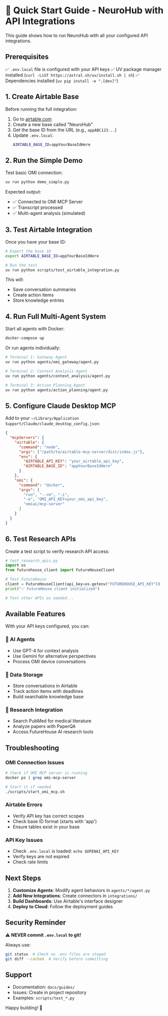 # 🚀 Quick Start Guide - NeuroHub with API Integrations

This guide shows how to run NeuroHub with all your configured API integrations.

## Prerequisites

✅ `.env.local` file is configured with your API keys
✅ UV package manager installed (`curl -LsSf https://astral.sh/uv/install.sh | sh`)
✅ Dependencies installed (`uv pip install -e ".[dev]"`)

## 1. Create Airtable Base

Before running the full integration:

1. Go to [airtable.com](https://airtable.com)
2. Create a new base called "NeuroHub"
3. Get the base ID from the URL (e.g., `appABC123...`)
4. Update `.env.local`:
   ```bash
   AIRTABLE_BASE_ID=appYourBaseIdHere
   ```

## 2. Run the Simple Demo

Test basic OMI connection:

```bash
uv run python demo_simple.py
```

Expected output:
- ✅ Connected to OMI MCP Server
- ✅ Transcript processed
- ✅ Multi-agent analysis (simulated)

## 3. Test Airtable Integration

Once you have your base ID:

```bash
# Export the base ID
export AIRTABLE_BASE_ID=appYourBaseIdHere

# Run the test
uv run python scripts/test_airtable_integration.py
```

This will:
- Save conversation summaries
- Create action items
- Store knowledge entries

## 4. Run Full Multi-Agent System

Start all agents with Docker:

```bash
docker-compose up
```

Or run agents individually:

```bash
# Terminal 1: Gateway Agent
uv run python agents/omi_gateway/agent.py

# Terminal 2: Context Analysis Agent
uv run python agents/context_analysis/agent.py

# Terminal 3: Action Planning Agent
uv run python agents/action_planning/agent.py
```

## 5. Configure Claude Desktop MCP

Add to your `~/Library/Application Support/Claude/claude_desktop_config.json`:

```json
{
  "mcpServers": {
    "airtable": {
      "command": "node",
      "args": ["/path/to/airtable-mcp-server/dist/index.js"],
      "env": {
        "AIRTABLE_API_KEY": "your_airtable_api_key",
        "AIRTABLE_BASE_ID": "appYourBaseIdHere"
      }
    },
    "omi": {
      "command": "docker",
      "args": [
        "run", "--rm", "-i", 
        "-e", "OMI_API_KEY=your_omi_api_key",
        "omiai/mcp-server"
      ]
    }
  }
}
```

## 6. Test Research APIs

Create a test script to verify research API access:

```python
# test_research_apis.py
import os
from futurehouse_client import FutureHouseClient

# Test FutureHouse
client = FutureHouseClient(api_key=os.getenv("FUTUREHOUSE_API_KEY"))
print("✅ FutureHouse client initialized")

# Test other APIs as needed...
```

## Available Features

With your API keys configured, you can:

### 🧠 AI Agents
- Use GPT-4 for context analysis
- Use Gemini for alternative perspectives
- Process OMI device conversations

### 💾 Data Storage
- Store conversations in Airtable
- Track action items with deadlines
- Build searchable knowledge base

### 🔬 Research Integration
- Search PubMed for medical literature
- Analyze papers with PaperQA
- Access FutureHouse AI research tools

## Troubleshooting

### OMI Connection Issues
```bash
# Check if OMI MCP server is running
docker ps | grep omi-mcp-server

# Start it if needed
./scripts/start_omi_mcp.sh
```

### Airtable Errors
- Verify API key has correct scopes
- Check base ID format (starts with 'app')
- Ensure tables exist in your base

### API Key Issues
- Check `.env.local` is loaded: `echo $OPENAI_API_KEY`
- Verify keys are not expired
- Check rate limits

## Next Steps

1. **Customize Agents**: Modify agent behaviors in `agents/*/agent.py`
2. **Add New Integrations**: Create connectors in `integrations/`
3. **Build Dashboards**: Use Airtable's interface designer
4. **Deploy to Cloud**: Follow the deployment guides

## Security Reminder

⚠️ **NEVER commit `.env.local` to git!**

Always use:
```bash
git status  # Check no .env files are staged
git diff --cached  # Verify before committing
```

## Support

- Documentation: `docs/guides/`
- Issues: Create in project repository
- Examples: `scripts/test_*.py`

Happy building! 🚀